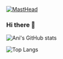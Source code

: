 [![MastHead](https://pbs.twimg.com/profile_banners/24582955/1573045379/1500x500)](https://aniruhil.org)

### Hi there 👋
    
<!--
**aniruhil/aniruhil** is a ✨ _special_ ✨ repository because its `README.md` (this file) appears on your GitHub profile.

Here are some ideas to get you started:

- 🔭 I’m currently working on ...
- 🌱 I’m currently learning ...
- 👯 I’m looking to collaborate on ...
- 🤔 I’m looking for help with ...
- 💬 Ask me about ...
- 📫 How to reach me: ...
- 😄 Pronouns: ...
- ⚡ Fun fact: ...
-->

![Ani's GitHub stats](https://github-readme-stats.vercel.app/api?username=aniruhil&show_icons=true&theme=vision-friendly-dark)


![Top Langs](https://github-readme-stats.vercel.app/api/top-langs/?username=aniruhil&layout=compact&show_icons=true&theme=vision-friendly-dark)
